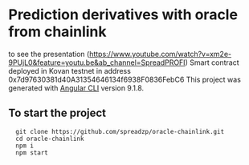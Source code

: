 # Prediction derivatives with oracle from chainlink

to see the presentation (https://www.youtube.com/watch?v=xm2e-9PUjL0&feature=youtu.be&ab_channel=SpreadPROFI)
Smart contract deployed in Kovan testnet in address 0x7d97630381d40A31354646134f6938F0836FebC6
This project was generated with [Angular CLI](https://github.com/angular/angular-cli) version 9.1.8.

## To start the project

```
  git clone https://github.com/spreadzp/oracle-chainlink.git
  cd oracle-chainlink
  npm i
  npm start
```

